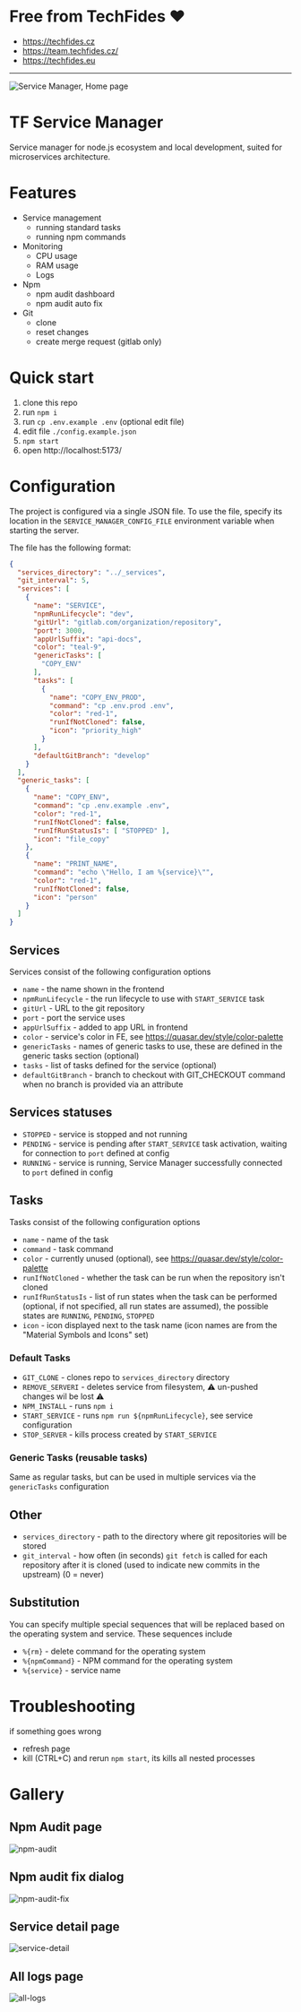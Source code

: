 # Free from TechFides ❤️
* https://techfides.cz
* https://team.techfides.cz/
* https://techfides.eu
---
![Service Manager, Home page](./images/sm-home.png)

# TF Service Manager

Service manager for node.js ecosystem and local development, suited for microservices architecture.

# Features
* Service management
  * running standard tasks
  * running npm commands
* Monitoring
  * CPU usage
  * RAM usage
  * Logs
* Npm 
  * npm audit dashboard
  * npm audit auto fix
* Git
  * clone
  * reset changes
  * create merge request (gitlab only)

# Quick start
1. clone this repo
2. run `npm i`
3. run `cp .env.example .env` (optional edit file)
4. edit file `./config.example.json`
5. `npm start`
6. open http://localhost:5173/

# Configuration

The project is configured via a single JSON file. To use the file, specify
its location in the `SERVICE_MANAGER_CONFIG_FILE` environment variable when
starting the server.

The file has the following format:

```json
{
  "services_directory": "../_services",
  "git_interval": 5,
  "services": [
    {
      "name": "SERVICE",
      "npmRunLifecycle": "dev",
      "gitUrl": "gitlab.com/organization/repository",
      "port": 3000,
      "appUrlSuffix": "api-docs",
      "color": "teal-9",
      "genericTasks": [
        "COPY_ENV"
      ],
      "tasks": [
        {
          "name": "COPY_ENV_PROD",
          "command": "cp .env.prod .env",
          "color": "red-1",
          "runIfNotCloned": false,
          "icon": "priority_high"
        }
      ],
      "defaultGitBranch": "develop"
    }
  ],
  "generic_tasks": [
    {
      "name": "COPY_ENV",
      "command": "cp .env.example .env",
      "color": "red-1",
      "runIfNotCloned": false,
      "runIfRunStatusIs": [ "STOPPED" ],
      "icon": "file_copy"
    },
    {
      "name": "PRINT_NAME",
      "command": "echo \"Hello, I am %{service}\"",
      "color": "red-1",
      "runIfNotCloned": false,
      "icon": "person"
    }
  ]
}
```

## Services

Services consist of the following configuration options

- `name` - the name shown in the frontend
- `npmRunLifecycle` - the run lifecycle to use with `START_SERVICE` task
- `gitUrl` - URL to the git repository
- `port` - port the service uses
- `appUrlSuffix` - added to app URL in frontend
- `color` - service's color in FE, see https://quasar.dev/style/color-palette
- `genericTasks` - names of generic tasks to use, these are defined in the generic tasks section (optional)
- `tasks` - list of tasks defined for the service (optional)
- `defaultGitBranch` - branch to checkout with GIT\_CHECKOUT command when no branch is provided via an attribute

## Services statuses
- `STOPPED` - service is stopped and not running
- `PENDING` - service is pending after `START_SERVICE` task activation, waiting for connection to `port` defined at config
- `RUNNING` - service is running, Service Manager successfully connected to `port` defined in config

## Tasks

Tasks consist of the following configuration options

- `name` - name of the task
- `command` - task command
- `color` - currently unused (optional), see https://quasar.dev/style/color-palette
- `runIfNotCloned` - whether the task can be run when the repository isn't cloned
- `runIfRunStatusIs` - list of run states when the task can be performed (optional, if not specified, all run states are assumed), the possible states are `RUNNING`, `PENDING`, `STOPPED`
- `icon` - icon displayed next to the task name (icon names are from the "Material Symbols and Icons" set)

### Default Tasks
- `GIT_CLONE` - clones repo to `services_directory` directory
- `REMOVE_SERVERI` - deletes service from filesystem, ⚠️ un-pushed changes wil be lost ⚠️
- `NPM_INSTALL` - runs `npm i`
- `START_SERVICE` - runs `npm run ${npmRunLifecycle}`, see service configuration
- `STOP_SERVER` - kills process created by `START_SERVICE`

### Generic Tasks (reusable tasks)

Same as regular tasks, but can be used in multiple services via the `genericTasks` configuration

## Other

- `services_directory` - path to the directory where git repositories will be stored
- `git_interval` - how often (in seconds) `git fetch` is called for each repository after it is cloned (used to indicate new commits in the upstream) (0 = never)

## Substitution

You can specify multiple special sequences that will be replaced based on the operating system and service. These sequences include

- `%{rm}` - delete command for the operating system
- `%{npmCommand}` - NPM command for the operating system
- `%{service}` - service name

# Troubleshooting
if something goes wrong
- refresh page
- kill (CTRL+C) and rerun `npm start`, its kills all nested processes

# Gallery
## Npm Audit page
![npm-audit](./images/sm-npm-audit.png)

## Npm audit fix dialog
![npm-audit-fix](./images/sm-npm-audit-fix.png)

## Service detail page
![service-detail](./images/sm-service-detail.png)

## All logs page
![all-logs](./images/sm-all-logs.png)